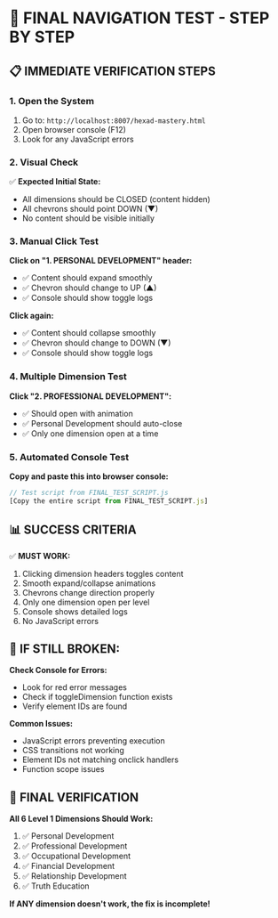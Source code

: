 # 🧪 FINAL NAVIGATION TEST - STEP BY STEP

## 📋 IMMEDIATE VERIFICATION STEPS

### 1. Open the System
1. Go to: `http://localhost:8007/hexad-mastery.html`
2. Open browser console (F12)
3. Look for any JavaScript errors

### 2. Visual Check
✅ **Expected Initial State:**
- All dimensions should be CLOSED (content hidden)
- All chevrons should point DOWN (▼)
- No content should be visible initially

### 3. Manual Click Test
**Click on "1. PERSONAL DEVELOPMENT" header:**
- ✅ Content should expand smoothly
- ✅ Chevron should change to UP (▲)
- ✅ Console should show toggle logs

**Click again:**
- ✅ Content should collapse smoothly  
- ✅ Chevron should change to DOWN (▼)
- ✅ Console should show toggle logs

### 4. Multiple Dimension Test
**Click "2. PROFESSIONAL DEVELOPMENT":**
- ✅ Should open with animation
- ✅ Personal Development should auto-close
- ✅ Only one dimension open at a time

### 5. Automated Console Test
**Copy and paste this into browser console:**
```javascript
// Test script from FINAL_TEST_SCRIPT.js
[Copy the entire script from FINAL_TEST_SCRIPT.js]
```

## 📊 SUCCESS CRITERIA

✅ **MUST WORK:**
1. Clicking dimension headers toggles content
2. Smooth expand/collapse animations
3. Chevrons change direction properly
4. Only one dimension open per level
5. Console shows detailed logs
6. No JavaScript errors

## 🔧 IF STILL BROKEN:

**Check Console for Errors:**
- Look for red error messages
- Check if toggleDimension function exists
- Verify element IDs are found

**Common Issues:**
- JavaScript errors preventing execution
- CSS transitions not working
- Element IDs not matching onclick handlers
- Function scope issues

## 🎯 FINAL VERIFICATION

**All 6 Level 1 Dimensions Should Work:**
1. ✅ Personal Development
2. ✅ Professional Development  
3. ✅ Occupational Development
4. ✅ Financial Development
5. ✅ Relationship Development
6. ✅ Truth Education

**If ANY dimension doesn't work, the fix is incomplete!**
